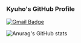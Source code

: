 ###  Kyuho's GitHub Profile
[![Gmail Badge](https://img.shields.io/badge/Gmail-d14836?style=flat-square&logo=Gmail&logoColor=white&link=mailto:lkh04231015@gmail.com)](mailto:lkh04231015@gmail.com)

![Anurag's GitHub stats](https://github-readme-stats.vercel.app/api?username=RottenTofu&show_icons=true&theme=tokyonight)
